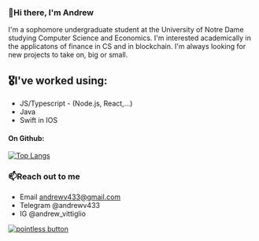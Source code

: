 ### 👋Hi there, I'm Andrew 

I'm a sophomore undergraduate student at the University of Notre Dame studying Computer Science and Economics. I'm interested academically in the applicatons of finance in CS and in blockchain. I'm always looking for new projects to take on, big or small. 

## 🎖I've worked using: 
- JS/Typescript - (Node.js, React,...)
- Java
- Swift in IOS

#### On Github:





[![Top Langs](https://github-readme-stats.vercel.app/api/top-langs/?username=andr3wV&layout=compact)](https://github.com/anuraghazra/github-readme-stats)

### 📫Reach out to me
  - Email andrewv433@gmail.com
  - Telegram @andrewv433
  - IG @andrew_vittiglio

[![pointless button](https://pointless-profile-button.vercel.app/api/button)](https://pointless-profile-button.vercel.app)
